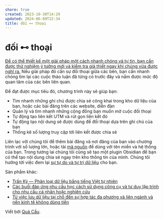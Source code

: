 ```yaml
---
share: true
created: 2023-10-30T14:29
updated: 2024-06-09T22:34
title: đối ⊷ thoại
---
```

# đối ⊷ thoại
[Để có thể thiết kế một giải pháp một cách nhanh chóng và tự tin, bạn cần được thử nghiệm ý tưởng mới và kiểm tra giả thiết ngay khi chúng vừa được nghĩ ra.](https://doi-thoai.deno.dev/LadderOfAbstraction.đốithoại.1 "Up and Down the Ladder of Abstraction") Nếu giải pháp đó cần sự đối thoại giữa các bên, bạn cần nhanh chóng tìm lại các cuộc thảo luận đã từng có trước đây và nắm được mức độ quan tâm của các bên liên quan.

Để đạt được mục tiêu đó, chương trình này sẽ giúp bạn:
- Tìm nhanh những ghi chú được chia sẻ công khai trong kho dữ liệu của bạn, hoặc các bài đăng trên các website, diễn đàn
- Quản lý và tìm nhanh những cộng đồng bạn muốn mở cuộc đối thoại
- Tự động tạo liên kết UTM và rút gọn liên kết đó
- Tự động tạo nội dung sẽ được dùng để đối thoại dựa trên ghi chú của bạn
- Thống kê số lượng truy cập tới liên kết được chia sẻ

Liên lạc với chúng tôi để thêm bài đăng và nơi đăng của bạn vào chương trình với số lượng lớn, hoặc tải [mã nguồn](https://doi-thoai.deno.dev/aI.đốithoại.1) để dùng với tên miền và hệ thống của bạn. Trong tương lai chúng tôi cũng sẽ tạo một plugin Obsidian để bạn có thể tạo nội dung chia sẻ ngay trên kho thông tin của mình. Chúng tôi hướng tới việc đem lại [sự tự do và tự trị dữ liệu](https://doi-thoai.deno.dev/local-first.đốithoại.1) cho bạn.

Sản phẩm khác:
- [Trấn Kỳ — Phân loại dữ liệu bằng tiếng Việt tự nhiên](https://tranky.deno.dev/?utm_source=doi-thoai.deno.dev+(Trang+chủ)&utm_medium=Website&utm_campaign=&utm_content=&utm_term=)
- [Các buổi đáp ứng nhu cầu học cách sử dụng công cụ và tư duy lập trình cho nhu cầu cá nhân hoặc nghiên cứu](https://quảcầu.cc/cac-buoi-dap-ung-nhu-cau-hoc-cach-su-dung-cong-cu-va-tu-duy-lap-trinh-cho-nhu-cau-ca-nhan-hoac-nghien-cuu?utm_source=doi-thoai.deno.dev+(Trang+chủ)&utm_medium=Website&utm_campaign=Các+buổi+đáp+ứng+nhu+cầu+học+lập+trình&utm_content=&utm_term=)
- [Từ việc lưu dữ liệu tại chỗ đến sự hợp tác đa phương và liên ngành và nền kinh tế không dùng tiền](https://obsidian.quảcầu.cc/📐%20Dự%20án/Công%20cụ%20cho%20hệ%20sinh%20thái/9%20Blog/Từ%20việc%20lưu%20dữ%20liệu%20tại%20chỗ%20đến%20sự%20hợp%20tác%20đa%20phương%20và%20liên%20ngành%20và%20nền%20kinh%20tế%20không%20dùng%20tiền?utm_source=doi-thoai.deno.dev+(Trang+chủ)&utm_medium=Website&utm_campaign=C1+Công+cụ+cho+hệ+sinh+thái&utm_content=&utm_term=)

Viết bởi [Quả Cầu](https://quảcầu.cc/truyen-ngu-ngon-ve-nhung-nguoi-mong-doi?utm_source=doi-thoai.deno.dev+(Trang+chủ)&utm_medium=Website&utm_campaign=Meta&utm_content=&utm_term=).
